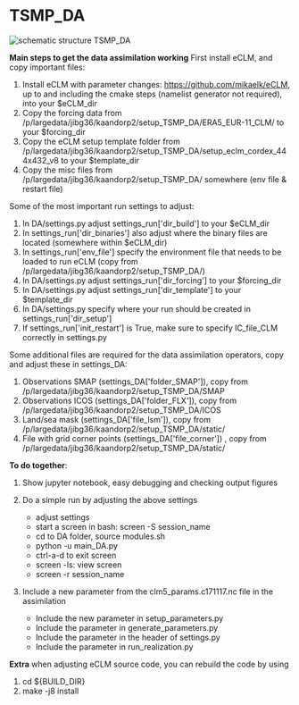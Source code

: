# TSMP_DA

![schematic structure TSMP_DA](https://github.com/mikaelk/TSMP_DA/blob/master/TSMP_DA.png?raw=true)

**Main steps to get the data assimilation working**
First install eCLM, and copy important files:
1. Install eCLM with parameter changes: https://github.com/mikaelk/eCLM, up to and including the cmake steps (namelist generator not required), into your $eCLM_dir
2. Copy the forcing data from /p/largedata/jibg36/kaandorp2/setup_TSMP_DA/ERA5_EUR-11_CLM/ to your $forcing_dir
3. Copy the eCLM setup template folder from /p/largedata/jibg36/kaandorp2/setup_TSMP_DA/setup_eclm_cordex_444x432_v8 to your $template_dir
4. Copy the misc files from /p/largedata/jibg36/kaandorp2/setup_TSMP_DA/ somewhere (env file & restart file)

Some of the most important run settings to adjust:
1. In DA/settings.py adjust settings_run['dir_build'] to your $eCLM_dir
2. In settings_run['dir_binaries'] also adjust where the binary files are located (somewhere within $eCLM_dir)
3. In settings_run['env_file'] specify the environment file that needs to be loaded to run eCLM (copy from /p/largedata/jibg36/kaandorp2/setup_TSMP_DA/)
4. In DA/settings.py adjust settings_run['dir_forcing'] to your $forcing_dir
5. In DA/settings.py adjust settings_run['dir_template'] to your $template_dir
6. In DA/settings.py specify where your run should be created in settings_run['dir_setup']
7. If settings_run['init_restart'] is True, make sure to specify IC_file_CLM correctly in settings.py

Some additional files are required for the data assimilation operators, copy and adjust these in settings_DA:
1. Observations SMAP (settings_DA['folder_SMAP']), copy from /p/largedata/jibg36/kaandorp2/setup_TSMP_DA/SMAP
2. Observations ICOS (settings_DA['folder_FLX']), copy from /p/largedata/jibg36/kaandorp2/setup_TSMP_DA/ICOS
3. Land/sea mask (settings_DA['file_lsm']), copy from /p/largedata/jibg36/kaandorp2/setup_TSMP_DA/static/
4. File with grid corner points (settings_DA['file_corner']) , copy from /p/largedata/jibg36/kaandorp2/setup_TSMP_DA/static/

**To do together**:
1. Show jupyter notebook, easy debugging and checking output figures

2. Do a simple run by adjusting the above settings
    + adjust settings
    + start a screen in bash: screen -S session_name
    + cd to DA folder, source modules.sh
    + python -u main_DA.py
    + ctrl-a-d to exit screen
    + screen -ls: view screen
    + screen -r session_name
    
3. Include a new parameter from the clm5_params.c171117.nc file in the assimilation
    + Include the new parameter in setup_parameters.py
    + Include the parameter in generate_parameters.py
    + Include the parameter in the header of settings.py
    + Include the parameter in run_realization.py
    
**Extra**
when adjusting eCLM source code, you can rebuild the code by using
1. cd ${BUILD_DIR}
2. make -j8 install